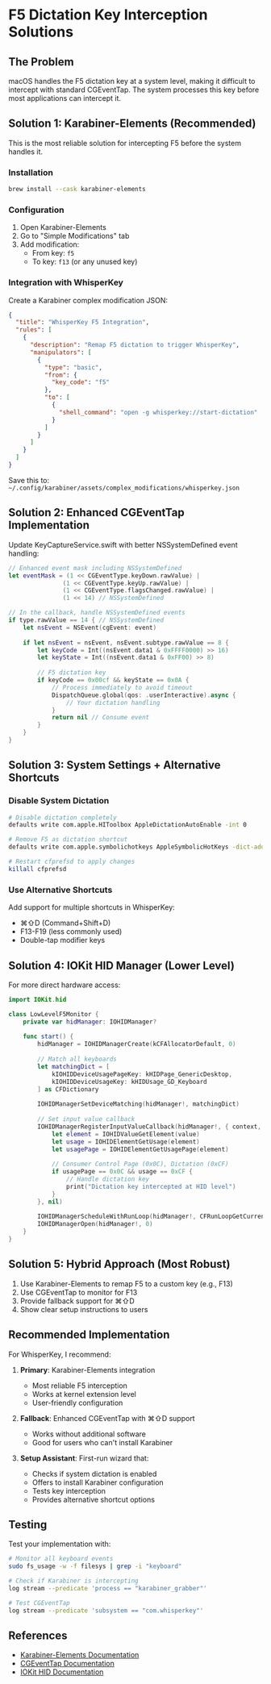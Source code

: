 # F5 Dictation Key Interception Solutions

## The Problem
macOS handles the F5 dictation key at a system level, making it difficult to intercept with standard CGEventTap. The system processes this key before most applications can intercept it.

## Solution 1: Karabiner-Elements (Recommended)

This is the most reliable solution for intercepting F5 before the system handles it.

### Installation
```bash
brew install --cask karabiner-elements
```

### Configuration
1. Open Karabiner-Elements
2. Go to "Simple Modifications" tab
3. Add modification:
   - From key: `f5`
   - To key: `f13` (or any unused key)

### Integration with WhisperKey
Create a Karabiner complex modification JSON:

```json
{
  "title": "WhisperKey F5 Integration",
  "rules": [
    {
      "description": "Remap F5 dictation to trigger WhisperKey",
      "manipulators": [
        {
          "type": "basic",
          "from": {
            "key_code": "f5"
          },
          "to": [
            {
              "shell_command": "open -g whisperkey://start-dictation"
            }
          ]
        }
      ]
    }
  ]
}
```

Save this to: `~/.config/karabiner/assets/complex_modifications/whisperkey.json`

## Solution 2: Enhanced CGEventTap Implementation

Update KeyCaptureService.swift with better NSSystemDefined event handling:

```swift
// Enhanced event mask including NSSystemDefined
let eventMask = (1 << CGEventType.keyDown.rawValue) | 
               (1 << CGEventType.keyUp.rawValue) |
               (1 << CGEventType.flagsChanged.rawValue) |
               (1 << 14) // NSSystemDefined

// In the callback, handle NSSystemDefined events
if type.rawValue == 14 { // NSSystemDefined
    let nsEvent = NSEvent(cgEvent: event)
    
    if let nsEvent = nsEvent, nsEvent.subtype.rawValue == 8 {
        let keyCode = Int((nsEvent.data1 & 0xFFFF0000) >> 16)
        let keyState = Int((nsEvent.data1 & 0xFF00) >> 8)
        
        // F5 dictation key
        if keyCode == 0x00cf && keyState == 0x0A {
            // Process immediately to avoid timeout
            DispatchQueue.global(qos: .userInteractive).async {
                // Your dictation handling
            }
            return nil // Consume event
        }
    }
}
```

## Solution 3: System Settings + Alternative Shortcuts

### Disable System Dictation
```bash
# Disable dictation completely
defaults write com.apple.HIToolbox AppleDictationAutoEnable -int 0

# Remove F5 as dictation shortcut
defaults write com.apple.symbolichotkeys AppleSymbolicHotKeys -dict-add 162 "{enabled = 0;}"

# Restart cfprefsd to apply changes
killall cfprefsd
```

### Use Alternative Shortcuts
Add support for multiple shortcuts in WhisperKey:
- ⌘⇧D (Command+Shift+D)
- F13-F19 (less commonly used)
- Double-tap modifier keys

## Solution 4: IOKit HID Manager (Lower Level)

For more direct hardware access:

```swift
import IOKit.hid

class LowLevelF5Monitor {
    private var hidManager: IOHIDManager?
    
    func start() {
        hidManager = IOHIDManagerCreate(kCFAllocatorDefault, 0)
        
        // Match all keyboards
        let matchingDict = [
            kIOHIDDeviceUsagePageKey: kHIDPage_GenericDesktop,
            kIOHIDDeviceUsageKey: kHIDUsage_GD_Keyboard
        ] as CFDictionary
        
        IOHIDManagerSetDeviceMatching(hidManager!, matchingDict)
        
        // Set input value callback
        IOHIDManagerRegisterInputValueCallback(hidManager!, { context, result, sender, value in
            let element = IOHIDValueGetElement(value)
            let usage = IOHIDElementGetUsage(element)
            let usagePage = IOHIDElementGetUsagePage(element)
            
            // Consumer Control Page (0x0C), Dictation (0xCF)
            if usagePage == 0x0C && usage == 0xCF {
                // Handle dictation key
                print("Dictation key intercepted at HID level")
            }
        }, nil)
        
        IOHIDManagerScheduleWithRunLoop(hidManager!, CFRunLoopGetCurrent(), CFRunLoopMode.defaultMode.rawValue)
        IOHIDManagerOpen(hidManager!, 0)
    }
}
```

## Solution 5: Hybrid Approach (Most Robust)

1. Use Karabiner-Elements to remap F5 to a custom key (e.g., F13)
2. Use CGEventTap to monitor for F13
3. Provide fallback support for ⌘⇧D
4. Show clear setup instructions to users

## Recommended Implementation

For WhisperKey, I recommend:

1. **Primary**: Karabiner-Elements integration
   - Most reliable F5 interception
   - Works at kernel extension level
   - User-friendly configuration

2. **Fallback**: Enhanced CGEventTap with ⌘⇧D support
   - Works without additional software
   - Good for users who can't install Karabiner

3. **Setup Assistant**: First-run wizard that:
   - Checks if system dictation is enabled
   - Offers to install Karabiner configuration
   - Tests key interception
   - Provides alternative shortcut options

## Testing

Test your implementation with:
```bash
# Monitor all keyboard events
sudo fs_usage -w -f filesys | grep -i "keyboard"

# Check if Karabiner is intercepting
log stream --predicate 'process == "karabiner_grabber"'

# Test CGEventTap
log stream --predicate 'subsystem == "com.whisperkey"'
```

## References
- [Karabiner-Elements Documentation](https://karabiner-elements.pqrs.org/docs/)
- [CGEventTap Documentation](https://developer.apple.com/documentation/coregraphics/1454426-cgeventtapcreate)
- [IOKit HID Documentation](https://developer.apple.com/documentation/iokit)
